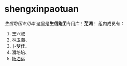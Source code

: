 # shengxinpaotuan
*生信跑团专用库*
这里是**生信跑团**专用库！**芜湖**！
组内成员有：  

1. 王兴威
2. [林卫潮](https://github.com/yby20/shengxinpaotuan.git)、
3. 卜梦佳、
4. 潘培培、
5. [杨泊远](https://github.com/yby20/shengxinpaotuan)